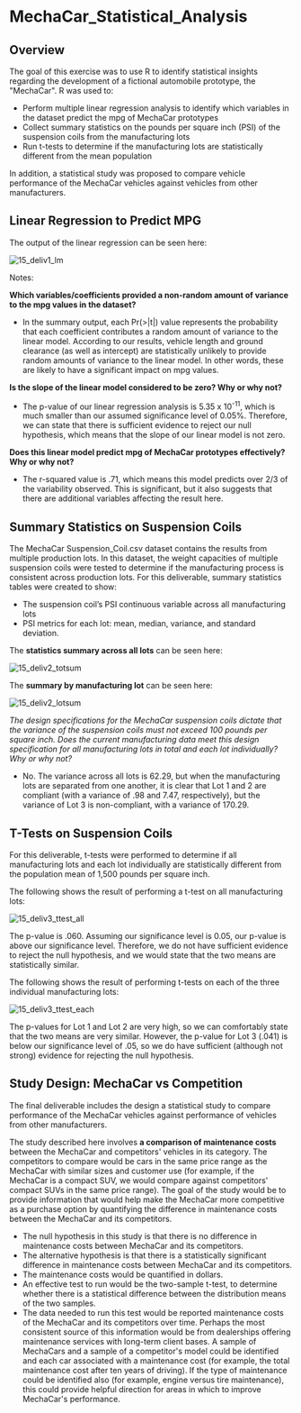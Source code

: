 # MechaCar_Statistical_Analysis

## Overview

The goal of this exercise was to use R to identify statistical insights regarding the development of a fictional automobile prototype, the "MechaCar". R was used to: 

* Perform multiple linear regression analysis to identify which variables in the dataset predict the mpg of MechaCar prototypes
* Collect summary statistics on the pounds per square inch (PSI) of the suspension coils from the manufacturing lots
* Run t-tests to determine if the manufacturing lots are statistically different from the mean population

In addition, a statistical study was proposed to compare vehicle performance of the MechaCar vehicles against vehicles from other manufacturers. 


## Linear Regression to Predict MPG


The output of the linear regression can be seen here:

![15_deliv1_lm](https://user-images.githubusercontent.com/100863488/173578975-14b5c6c5-a6e1-419c-a79c-e138d2bd6aee.png)

Notes:

<b>Which variables/coefficients provided a non-random amount of variance to the mpg values in the dataset?</b>
* In the summary output, each Pr(>|t|) value represents the probability that each coefficient contributes a random amount of variance to the linear model. According to our results, vehicle length and ground clearance (as well as intercept) are statistically unlikely to provide random amounts of variance to the linear model. In other words, these are likely to have a significant impact on mpg values.

<b>Is the slope of the linear model considered to be zero? Why or why not?</b>
* The p-value of our linear regression analysis is 5.35 x 10<sup>-11</sup>, which is much smaller than our assumed significance level of 0.05%. Therefore, we can state that there is sufficient evidence to reject our null hypothesis, which means that the slope of our linear model is not zero.

<b>Does this linear model predict mpg of MechaCar prototypes effectively? Why or why not?</b>
* The r-squared value is .71, which means this model predicts over 2/3 of the variability observed. This is significant, but it also suggests that there are additional variables affecting the result here.



## Summary Statistics on Suspension Coils

The MechaCar Suspension_Coil.csv dataset contains the results from multiple production lots. In this dataset, the weight capacities of multiple suspension coils were tested to determine if the manufacturing process is consistent across production lots. For this deliverable, summary statistics tables were created to show:

* The suspension coil’s PSI continuous variable across all manufacturing lots
* PSI metrics for each lot: mean, median, variance, and standard deviation.


The **statistics summary across all lots** can be seen here:

![15_deliv2_totsum](https://user-images.githubusercontent.com/100863488/173581949-82a656b5-517c-40e6-88f4-b866d36a1f33.png)

The **summary by manufacturing lot** can be seen here:

![15_deliv2_lotsum](https://user-images.githubusercontent.com/100863488/173582221-1c1c9ea9-a0ec-473f-bc99-19e4459841f2.png)


<i>The design specifications for the MechaCar suspension coils dictate that the variance of the suspension coils must not exceed 100 pounds per square inch. Does the current manufacturing data meet this design specification for all manufacturing lots in total and each lot individually? Why or why not?</i>
* No. The variance across all lots is 62.29, but when the manufacturing lots are separated from one another, it is clear that Lot 1 and 2 are compliant (with a variance of .98 and 7.47, respectively), but the variance of Lot 3 is non-compliant, with a variance of 170.29.


## T-Tests on Suspension Coils

For this deliverable, t-tests were performed to determine if all manufacturing lots and each lot individually are statistically different from the population mean of 1,500 pounds per square inch.

The following shows the result of performing a t-test on all manufacturing lots:

![15_deliv3_ttest_all](https://user-images.githubusercontent.com/100863488/173584708-9909d6cf-e2c0-42ff-b295-296950c409a6.png)


The p-value is .060. Assuming our significance level is 0.05, our p-value is above our significance level. Therefore, we do not have sufficient evidence to reject the null hypothesis, and we would state that the two means are statistically similar.


The following shows the result of performing t-tests on each of the three individual manufacturing lots:

![15_deliv3_ttest_each](https://user-images.githubusercontent.com/100863488/173584739-820dc7bb-1929-4414-afc5-b8aab60850d1.png)

The p-values for Lot 1 and Lot 2 are very high, so we can comfortably state that the two means are very similar. However, the p-value for Lot 3 (.041) is below our significance level of .05, so we do have sufficient (although not strong) evidence for rejecting the null hypothesis. 


## Study Design: MechaCar vs Competition

The final deliverable includes the design a statistical study to compare performance of the MechaCar vehicles against performance of vehicles from other manufacturers.

The study described here involves **a comparison of maintenance costs** between the MechaCar and competitors' vehicles in its category. The competitors to compare would be cars in the same price range as the MechaCar with similar sizes and customer use (for example, if the MechaCar is a compact SUV, we would compare against competitors' compact SUVs in the same price range). The goal of the study would be to provide information that would help make the MechaCar more competitive as a purchase option by quantifying the difference in maintenance costs between the MechaCar and its competitors.

* The null hypothesis in this study is that there is no difference in maintenance costs between MechaCar and its competitors.
* The alternative hypothesis is that there is a statistically significant difference in maintenance costs between MechaCar and its competitors.
* The maintenance costs would be quantified in dollars.
* An effective test to run would be the two-sample t-test, to determine whether there is a statistical difference between the distribution means of the two samples.
* The data needed to run this test would be reported maintenance costs of the MechaCar and its competitors over time. Perhaps the most consistent source of this information would be from dealerships offering maintenance services with long-term client bases. A sample of MechaCars and a sample of a competitor's model could be identified and each car associated with a maintenance cost (for example, the total maintenance cost after ten years of driving). If the type of maintenance could be identified also (for example, engine versus tire maintenance), this could provide helpful direction for areas in which to improve MechaCar's performance.
